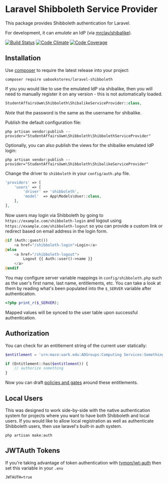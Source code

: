 # Laravel Shibboleth Service Provider

This package provides Shibboleth authentication for Laravel.

For development, it can _emulate_ an IdP (via [mrclay/shibalike][13]).

[![Build Status][12]][11] [![Code Climate][3]][2] [![Code Coverage][8]][7]

## Installation

Use [composer][1] to require the latest release into your project:

    composer require uabookstores/laravel-shibboleth

If you you would like to use the emulated IdP via shibalike, then you will need
to manually register it on any version - this is not automatically loaded.

```php
StudentAffairsUwm\Shibboleth\ShibalikeServiceProvider::class,
```

_Note_ that the password is the same as the username for shibalike.

Publish the default configuration file:

    php artisan vendor:publish --provider="StudentAffairsUwm\Shibboleth\ShibbolethServiceProvider"

Optionally, you can also publish the views for the shibalike emulated IdP login:

    php artisan vendor:publish --provider="StudentAffairsUwm\Shibboleth\ShibalikeServiceProvider"

Change the driver to `shibboleth` in your `config/auth.php` file.

```php
'providers' => [
    'users' => [
        'driver' => 'shibboleth',
        'model'  => App\Models\User::class,
    ],
],
```

Now users may login via Shibboleth by going to
`https://example.com/shibboleth-login` and logout using
`https://example.com/shibboleth-logout` so you can provide a custom link or
redirect based on email address in the login form.

```php
@if (Auth::guest())
    <a href="/shibboleth-login">Login</a>
@else
    <a href="/shibboleth-logout">
        Logout {{ Auth::user()->name }}
    </a>
@endif
```

You may configure server variable mappings in `config/shibboleth.php` such as
the user's first name, last name, entitlements, etc. You can take a look at them
by reading what's been populated into the `$_SERVER` variable after
authentication.

```php
<?php print_r($_SERVER);
```

Mapped values will be synced to the user table upon successful authentication.

## Authorization

You can check for an entitlement string of the current user statically:

```php
$entitlement = 'urn:mace:uark.edu:ADGroups:Computing Services:Something';

if (Entitlement::has($entitlement)) {
    // authorize something
}
```

Now you can draft [policies and gates][16] around these entitlements.

## Local Users

This was designed to work side-by-side with the native authentication system for
projects where you want to have both Shibboleth and local users. If you would
like to allow local registration as well as authenticate Shibboleth users, then
use laravel's built-in auth system.

    php artisan make:auth

## JWTAuth Tokens

If you're taking advantage of token authentication with [tymon/jwt-auth][4] then
set this variable in your `.env`

    JWTAUTH=true

[1]: https://getcomposer.org/
[2]: https://codeclimate.com/github/razorbacks/laravel-shibboleth
[3]: https://codeclimate.com/github/razorbacks/laravel-shibboleth/badges/gpa.svg
[4]: https://github.com/tymondesigns/jwt-auth
[7]: https://codecov.io/gh/razorbacks/laravel-shibboleth/branch/master
[8]: https://img.shields.io/codecov/c/github/razorbacks/laravel-shibboleth/master.svg
[11]: https://travis-ci.org/razorbacks/laravel-shibboleth
[12]: https://travis-ci.org/razorbacks/laravel-shibboleth.svg?branch=master
[13]: https://github.com/mrclay/shibalike
[14]: https://laravel.com/docs/eloquent-relationships#many-to-many
[15]: ./src/database/migrations/2017_02_24_100000_create_entitlement_user_table.php
[16]: https://laravel.com/docs/authorization
